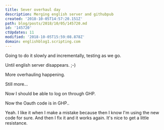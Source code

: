 ```yaml
---
title: Sever overhaul day
description: Merging english server and githubpub
created: '2018-10-05T14:57:20.151Z'
path: blog/posts/2018/10/05/145720.md
id: '145720'
ctUpdates: 11
modified: '2018-10-05T15:59:08.878Z'
domain: englishblog1.scripting.com
---
```

Going to do it slowly and incrementally, testing as we go.

Until english server disappears. ;-)

More overhauling happening.

Still more...

Now I should be able to log on through GHP.

Now the Oauth code is in GHP..

Yeah. I like it when I make a mistake because then I know I'm using the new code for sure. And then I fix it and it works again. It's nice to get a little resistance.